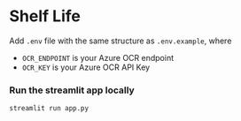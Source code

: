 # Shelf Life

Add `.env` file with the same structure as `.env.example`, where
- `OCR_ENDPOINT` is your Azure OCR endpoint
- `OCR_KEY` is your Azure OCR API Key

### Run the streamlit app locally
```
streamlit run app.py
```
